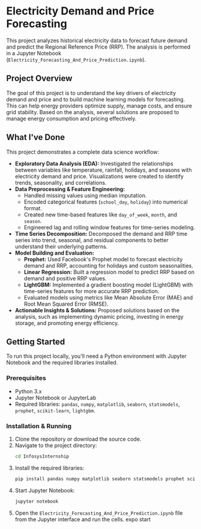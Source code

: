 # Electricity Demand and Price Forecasting

This project analyzes historical electricity data to forecast future demand and predict the Regional Reference Price (RRP). The analysis is performed in a Jupyter Notebook (`Electricity_Forecasting_And_Price_Prediction.ipynb`).

## Project Overview

The goal of this project is to understand the key drivers of electricity demand and price and to build machine learning models for forecasting. This can help energy providers optimize supply, manage costs, and ensure grid stability. Based on the analysis, several solutions are proposed to manage energy consumption and pricing effectively.

## What I've Done

This project demonstrates a complete data science workflow:

-   **Exploratory Data Analysis (EDA):** Investigated the relationships between variables like temperature, rainfall, holidays, and seasons with electricity demand and price. Visualizations were created to identify trends, seasonality, and correlations.
-   **Data Preprocessing & Feature Engineering:**
    -   Handled missing values using median imputation.
    -   Encoded categorical features (`school_day`, `holiday`) into numerical format.
    -   Created new time-based features like `day_of_week`, `month`, and `season`.
    -   Engineered lag and rolling window features for time-series modeling.
-   **Time Series Decomposition:** Decomposed the demand and RRP time series into trend, seasonal, and residual components to better understand their underlying patterns.
-   **Model Building and Evaluation:**
    -   **Prophet:** Used Facebook's Prophet model to forecast electricity demand and RRP, accounting for holidays and custom seasonalities.
    -   **Linear Regression:** Built a regression model to predict RRP based on demand and positive RRP values.
    -   **LightGBM:** Implemented a gradient boosting model (LightGBM) with time-series features for more accurate RRP prediction.
    -   Evaluated models using metrics like Mean Absolute Error (MAE) and Root Mean Squared Error (RMSE).
-   **Actionable Insights & Solutions:** Proposed solutions based on the analysis, such as implementing dynamic pricing, investing in energy storage, and promoting energy efficiency.

## Getting Started

To run this project locally, you'll need a Python environment with Jupyter Notebook and the required libraries installed.

### Prerequisites

-   Python 3.x
-   Jupyter Notebook or JupyterLab
-   Required libraries: `pandas`, `numpy`, `matplotlib`, `seaborn`, `statsmodels`, `prophet`, `scikit-learn`, `lightgbm`.

### Installation & Running

1.  Clone the repository or download the source code.
2.  Navigate to the project directory:
    ```bash
    cd InfosysInternship
    ```
3.  Install the required libraries:
    ```bash
    pip install pandas numpy matplotlib seaborn statsmodels prophet scikit-learn lightgbm jupyter
    ```
4.  Start Jupyter Notebook:
    ```bash
    jupyter notebook
    ```
5.  Open the `Electricity_Forecasting_And_Price_Prediction.ipynb` file from the Jupyter interface and run the cells.
      expo start
      ```
